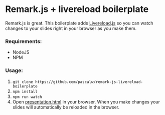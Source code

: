 # Remark.js + livereload boilerplate

Remark.js is great. This boilerplate adds [Livereload.js](https://github.com/livereload/livereload-js) so you can watch changes to your slides right in your browser as you make them.

### Requirements:

* NodeJS
* NPM

### Usage:

1. `git clone https://github.com/pascalw/remark-js-livereload-boilerplate`
2. `npm install`
3. `npm run watch`
4. Open [presentation.html](presentation.html) in your browser. When you make changes your slides will automatically be reloaded in the browser.
